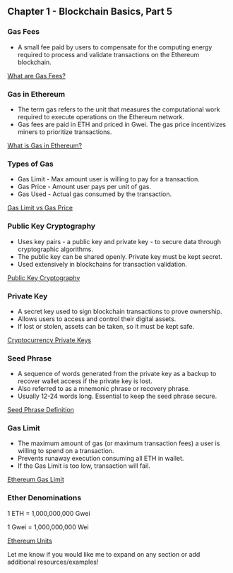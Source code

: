 <!-- @format -->
## Chapter 1 - Blockchain Basics, Part 5

### Gas Fees

- A small fee paid by users to compensate for the computing energy required to process and validate transactions on the Ethereum blockchain.

[What are Gas Fees?](https://www.kraken.com/en-us/learn/what-is-ethereum-gas)

### Gas in Ethereum

- The term gas refers to the unit that measures the computational work required to execute operations on the Ethereum network.
- Gas fees are paid in ETH and priced in Gwei. The gas price incentivizes miners to prioritize transactions.

[What is Gas in Ethereum?](https://academy.binance.com/en/articles/what-is-gas-in-ethereum)

### Types of Gas

- Gas Limit - Max amount user is willing to pay for a transaction.
- Gas Price - Amount user pays per unit of gas.
- Gas Used - Actual gas consumed by the transaction.

[Gas Limit vs Gas Price](https://www.avax.network/learn/platforms/ethereum/gas)

### Public Key Cryptography

- Uses key pairs - a public key and private key - to secure data through cryptographic algorithms.
- The public key can be shared openly. Private key must be kept secret.
- Used extensively in blockchains for transaction validation.

[Public Key Cryptography](https://searchsecurity.techtarget.com/definition/public-key-cryptography)

### Private Key

- A secret key used to sign blockchain transactions to prove ownership.
- Allows users to access and control their digital assets.
- If lost or stolen, assets can be taken, so it must be kept safe.

[Cryptocurrency Private Keys](https://www.gemini.com/cryptopedia/crypto-private-key-how-they-work)

### Seed Phrase

- A sequence of words generated from the private key as a backup to recover wallet access if the private key is lost.
- Also referred to as a mnemonic phrase or recovery phrase.
- Usually 12-24 words long. Essential to keep the seed phrase secure.

[Seed Phrase Definition](https://academy.binance.com/en/glossary/seed-phrase)

### Gas Limit

- The maximum amount of gas (or maximum transaction fees) a user is willing to spend on a transaction.
- Prevents runaway execution consuming all ETH in wallet.
- If the Gas Limit is too low, transaction will fail.

[Ethereum Gas Limit](https://www.kraken.com/en-gb/learn/what-is-ethereum-gas-limit)

### Ether Denominations

1 ETH = 1,000,000,000 Gwei

1 Gwei = 1,000,000,000 Wei

[Ethereum Units](https://eth-converter.com/)

Let me know if you would like me to expand on any section or add additional resources/examples!

